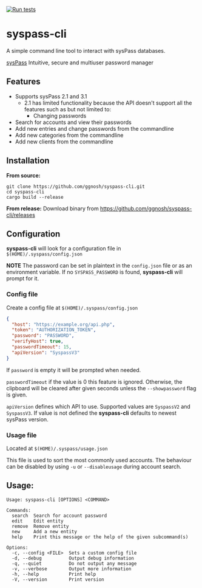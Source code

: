 [![Run tests](https://github.com/ggnosh/syspass-cli/actions/workflows/rust.yml/badge.svg)](https://github.com/ggnosh/syspass-cli/actions/workflows/rust.yml)

# syspass-cli

A simple command line tool to interact with sysPass databases.

[sysPass](https://www.syspass.org/) Intuitive, secure and multiuser password manager

## Features
- Supports sysPass 2.1 and 3.1
  - 2.1 has limited functionality because the API doesn't support all the features such as but not limited to:
    - Changing passwords
- Search for accounts and view their passwords
- Add new entries and change passwords from the commandline
- Add new categories from the commandline
- Add new clients from the commandline

## Installation

**From source:**

```
git clone https://github.com/ggnosh/syspass-cli.git
cd syspass-cli
cargo build --release
```

**From release:**
Download binary from https://github.com/ggnosh/syspass-cli/releases

## Configuration

**syspass-cli** will look for a configuration file in `$(HOME)/.syspass/config.json`

**NOTE**
The password can be set in plaintext in the `config.json` file or as an environment variable.
If no `SYSPASS_PASSWORD` is found, **syspass-cli** will prompt for it.

### Config file

Create a config file at `$(HOME)/.syspass/config.json`
```json
{
  "host": "https://example.org/api.php",
  "token": "AUTHORIZATION_TOKEN",
  "password": "PASSWORD",
  "verifyHost": true,
  "passwordTimeout": 15,
  "apiVersion": "SyspassV3"
}
```

If `password` is empty it will be prompted when needed.

`passwordTimeout` if the value is 0 this feature is ignored.
Otherwise, the clipboard will be cleared after given seconds unless the `--showpassword` flag is given.

`apiVersion` defines which API to use. Supported values are `SyspassV2` and `SyspassV3`.
If value is not defined the **syspass-cli** defaults to newest sysPass version.

### Usage file

Located at `$(HOME)/.syspass/usage.json`

This file is used to sort the most commonly used accounts.
The behaviour can be disabled by using `-u` or `--disableusage` during account search.

## Usage:

```text
Usage: syspass-cli [OPTIONS] <COMMAND>

Commands:
  search  Search for account password
  edit    Edit entity
  remove  Remove entity
  new     Add a new entity
  help    Print this message or the help of the given subcommand(s)

Options:
  -c, --config <FILE>  Sets a custom config file
  -d, --debug          Output debug information
  -q, --quiet          Do not output any message
  -v, --verbose        Output more information
  -h, --help           Print help
  -V, --version        Print version
```
